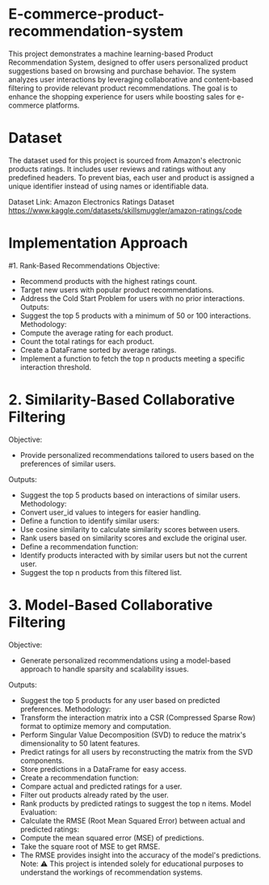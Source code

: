 # E-commerce-product-recommendation-system
This project demonstrates a machine learning-based Product Recommendation System, designed to offer users personalized product suggestions based on browsing and purchase behavior. The system analyzes user interactions by leveraging collaborative and content-based filtering to provide relevant product recommendations. The goal is to enhance the shopping experience for users while boosting sales for e-commerce platforms.

# Dataset
The dataset used for this project is sourced from Amazon's electronic products ratings. It includes user reviews and ratings without any predefined headers. To prevent bias, each user and product is assigned a unique identifier instead of using names or identifiable data.

Dataset Link: Amazon Electronics Ratings Dataset https://www.kaggle.com/datasets/skillsmuggler/amazon-ratings/code

# Implementation Approach
#1. Rank-Based Recommendations
Objective:
  * Recommend products with the highest ratings count.
  * Target new users with popular product recommendations.
  * Address the Cold Start Problem for users with no prior interactions.
Outputs:
  * Suggest the top 5 products with a minimum of 50 or 100 interactions.
Methodology:
  * Compute the average rating for each product.
  * Count the total ratings for each product.
  * Create a DataFrame sorted by average ratings.
  * Implement a function to fetch the top n products meeting a specific interaction threshold.
# 2. Similarity-Based Collaborative Filtering
Objective:
  * Provide personalized recommendations tailored to users based on the preferences of similar users.

Outputs:
  * Suggest the top 5 products based on interactions of similar users.
Methodology:
  * Convert user_id values to integers for easier handling.
  * Define a function to identify similar users:
  * Use cosine similarity to calculate similarity scores between users.
  * Rank users based on similarity scores and exclude the original user.
  * Define a recommendation function:
  * Identify products interacted with by similar users but not the current user.
  * Suggest the top n products from this filtered list.
# 3. Model-Based Collaborative Filtering
Objective:
  * Generate personalized recommendations using a model-based approach to handle sparsity and scalability issues.

Outputs:
  * Suggest the top 5 products for any user based on predicted preferences.
Methodology:
  * Transform the interaction matrix into a CSR (Compressed Sparse Row) format to optimize memory and computation.
  * Perform Singular Value Decomposition (SVD) to reduce the matrix's dimensionality to 50 latent features.
  * Predict ratings for all users by reconstructing the matrix from the SVD components.
  * Store predictions in a DataFrame for easy access.
  * Create a recommendation function:
  * Compare actual and predicted ratings for a user.
  * Filter out products already rated by the user.
  * Rank products by predicted ratings to suggest the top n items.
Model Evaluation:
  * Calculate the RMSE (Root Mean Squared Error) between actual and predicted ratings:
  * Compute the mean squared error (MSE) of predictions.
  * Take the square root of MSE to get RMSE.
  * The RMSE provides insight into the accuracy of the model's predictions.
Note:
⚠️ This project is intended solely for educational purposes to understand the workings of recommendation systems. 

